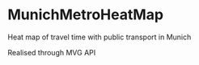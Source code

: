 # MunichMetroHeatMap
Heat map of travel time with public transport in Munich

Realised through MVG API

